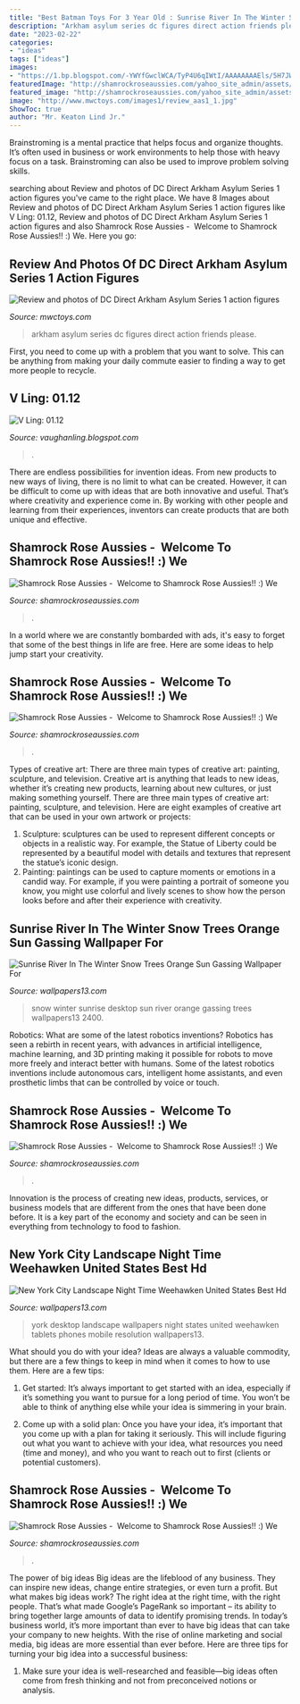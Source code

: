 ```yaml
---
title: "Best Batman Toys For 3 Year Old : Sunrise River In The Winter Snow Trees Orange Sun Gassing Wallpaper For"
description: "Arkham asylum series dc figures direct action friends please"
date: "2023-02-22"
categories:
- "ideas"
tags: ["ideas"]
images:
- "https://1.bp.blogspot.com/-YWYfGwclWCA/TyP4U6qIWtI/AAAAAAAAEls/5H7JWFuH-Gw/s1600/ship5Comp.jpg"
featuredImage: "http://shamrockroseaussies.com/yahoo_site_admin/assets/images/DSC_0093.153160347_std.JPG"
featured_image: "http://shamrockroseaussies.com/yahoo_site_admin/assets/images/DSC_0153.225222052_std.JPG"
image: "http://www.mwctoys.com/images1/review_aas1_1.jpg"
ShowToc: true
author: "Mr. Keaton Lind Jr."
---
```



Brainstroming is a mental practice that helps focus and organize thoughts. It’s often used in business or work environments to help those with heavy focus on a task. Brainstroming can also be used to improve problem solving skills.

	

		
searching about Review and photos of DC Direct Arkham Asylum Series 1 action figures you've came to the right place. We have 8 Images about Review and photos of DC Direct Arkham Asylum Series 1 action figures like V Ling: 01.12, Review and photos of DC Direct Arkham Asylum Series 1 action figures and also Shamrock Rose Aussies - ﻿﻿﻿ Welcome to Shamrock Rose Aussies!! :) We. Here you go:
		
    
## Review And Photos Of DC Direct Arkham Asylum Series 1 Action Figures

<img loading=lazy src="http://www.mwctoys.com/images1/review_aas1_1.jpg" onerror="this.onerror=null;this.src='https://tse1.mm.bing.net/th?id=OIP.9g8gmOa6rezAmEkmIa5G1AHaLJ&amp;pid=15.1';" alt="Review and photos of DC Direct Arkham Asylum Series 1 action figures">

_Source: mwctoys.com_

>arkham asylum series dc figures direct action friends please. 

	

First, you need to come up with a problem that you want to solve. This can be anything from making your daily commute easier to finding a way to get more people to recycle.

    
## V Ling: 01.12

<img loading=lazy src="https://1.bp.blogspot.com/-YWYfGwclWCA/TyP4U6qIWtI/AAAAAAAAEls/5H7JWFuH-Gw/s1600/ship5Comp.jpg" onerror="this.onerror=null;this.src='https://tse4.mm.bing.net/th?id=OIP.oV_S6YsuwSbM0gD_pXsd9AHaPO&amp;pid=15.1';" alt="V Ling: 01.12">

_Source: vaughanling.blogspot.com_

>. 

	

There are endless possibilities for invention ideas. From new products to new ways of living, there is no limit to what can be created. However, it can be difficult to come up with ideas that are both innovative and useful. That’s where creativity and experience come in. By working with other people and learning from their experiences, inventors can create products that are both unique and effective.

    
## Shamrock Rose Aussies - ﻿﻿﻿ Welcome To Shamrock Rose Aussies!! :) We

<img loading=lazy src="http://shamrockroseaussies.com/yahoo_site_admin/assets/images/DSC_0093.153160347_std.JPG" onerror="this.onerror=null;this.src='https://tse4.mm.bing.net/th?id=OIP.W18ZP5sFtqF1A0CdoRKjQQHaEf&amp;pid=15.1';" alt="Shamrock Rose Aussies - ﻿﻿﻿ Welcome to Shamrock Rose Aussies!! :) We">

_Source: shamrockroseaussies.com_

>. 

	

In a world where we are constantly bombarded with ads, it's easy to forget that some of the best things in life are free. Here are some ideas to help jump start your creativity.

    
## Shamrock Rose Aussies - ﻿﻿﻿ Welcome To Shamrock Rose Aussies!! :) We

<img loading=lazy src="http://shamrockroseaussies.com/yahoo_site_admin/assets/images/DSC_0168.176182210_std.JPG" onerror="this.onerror=null;this.src='https://tse1.mm.bing.net/th?id=OIP.q8m28IPUzhzt-LhcR-ty5gHaE9&amp;pid=15.1';" alt="Shamrock Rose Aussies - ﻿﻿﻿ Welcome to Shamrock Rose Aussies!! :) We">

_Source: shamrockroseaussies.com_

>. 

	

Types of creative art: There are three main types of creative art: painting, sculpture, and television.
Creative art is anything that leads to new ideas, whether it’s creating new products, learning about new cultures, or just making something yourself. There are three main types of creative art: painting, sculpture, and television. Here are eight examples of creative art that can be used in your own artwork or projects: 
1. Sculpture: sculptures can be used to represent different concepts or objects in a realistic way. For example, the Statue of Liberty could be represented by a beautiful model with details and textures that represent the statue’s iconic design. 
2. Painting: paintings can be used to capture moments or emotions in a candid way. For example, if you were painting a portrait of someone you know, you might use colorful and lively scenes to show how the person looks before and after their experience with creativity. 

    
## Sunrise River In The Winter Snow Trees Orange Sun Gassing Wallpaper For

<img loading=lazy src="http://www.wallpapers13.com/wp-content/uploads/2016/08/Sunrise-river-in-the-winter-snow-trees-orange-sun-gassing-Wallpaper-for-Desktop-3840x2400-1280x1024.jpg" onerror="this.onerror=null;this.src='https://tse3.mm.bing.net/th?id=OIP.ls6X0W4cdK7QbmRwbiAQMgHaF7&amp;pid=15.1';" alt="Sunrise River In The Winter Snow Trees Orange Sun Gassing Wallpaper For">

_Source: wallpapers13.com_

>snow winter sunrise desktop sun river orange gassing trees wallpapers13 2400. 

	

Robotics: What are some of the latest robotics inventions?
Robotics has seen a rebirth in recent years, with advances in artificial intelligence, machine learning, and 3D printing making it possible for robots to move more freely and interact better with humans. Some of the latest robotics inventions include autonomous cars, intelligent home assistants, and even prosthetic limbs that can be controlled by voice or touch.

    
## Shamrock Rose Aussies - ﻿﻿﻿ Welcome To Shamrock Rose Aussies!! :) We

<img loading=lazy src="http://shamrockroseaussies.com/yahoo_site_admin/assets/images/DSC_0792.238210234_std.JPG" onerror="this.onerror=null;this.src='https://tse2.mm.bing.net/th?id=OIP.vzpXaDohDVq9Wv2W2zJ5vAHaE-&amp;pid=15.1';" alt="Shamrock Rose Aussies - ﻿﻿﻿ Welcome to Shamrock Rose Aussies!! :) We">

_Source: shamrockroseaussies.com_

>. 

	

Innovation is the process of creating new ideas, products, services, or business models that are different from the ones that have been done before. It is a key part of the economy and society and can be seen in everything from technology to food to fashion.

    
## New York City Landscape Night Time Weehawken United States Best Hd

<img loading=lazy src="http://www.wallpapers13.com/wp-content/uploads/2019/03/New-York-City-Landscape-Night-Time-Weehawken-United-States-Best-HD-Desktop-Wallpapers-For-Tablets-And-Mobile-Phones-Free-Download.jpg" onerror="this.onerror=null;this.src='https://tse3.mm.bing.net/th?id=OIP.GMvZkDF-TR3FtDhCU8mqNQHaEK&amp;pid=15.1';" alt="New York City Landscape Night Time Weehawken United States Best Hd">

_Source: wallpapers13.com_

>york desktop landscape wallpapers night states united weehawken tablets phones mobile resolution wallpapers13. 

	

What should you do with your idea?
Ideas are always a valuable commodity, but there are a few things to keep in mind when it comes to how to use them. Here are a few tips: 
1. Get started: It’s always important to get started with an idea, especially if it’s something you want to pursue for a long period of time. You won’t be able to think of anything else while your idea is simmering in your brain.

2. Come up with a solid plan: Once you have your idea, it’s important that you come up with a plan for taking it seriously. This will include figuring out what you want to achieve with your idea, what resources you need (time and money), and who you want to reach out to first (clients or potential customers). 


    
## Shamrock Rose Aussies - ﻿﻿﻿ Welcome To Shamrock Rose Aussies!! :) We

<img loading=lazy src="http://shamrockroseaussies.com/yahoo_site_admin/assets/images/DSC_0153.225222052_std.JPG" onerror="this.onerror=null;this.src='https://tse1.mm.bing.net/th?id=OIP.NoSHKgIeThwDfUlHghJQYgHaE-&amp;pid=15.1';" alt="Shamrock Rose Aussies - ﻿﻿﻿ Welcome to Shamrock Rose Aussies!! :) We">

_Source: shamrockroseaussies.com_

>. 

	

The power of big ideas
Big ideas are the lifeblood of any business. They can inspire new ideas, change entire strategies, or even turn a profit. But what makes big ideas work? The right idea at the right time, with the right people. That’s what made Google’s PageRank so important – its ability to bring together large amounts of data to identify promising trends.
In today’s business world, it’s more important than ever to have big ideas that can take your company to new heights. With the rise of online marketing and social media, big ideas are more essential than ever before. Here are three tips for turning your big idea into a successful business:

1) Make sure your idea is well-researched and feasible—big ideas often come from fresh thinking and not from preconceived notions or analysis.

